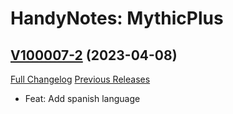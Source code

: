 # HandyNotes: MythicPlus

## [V100007-2](https://github.com/willoucom/Handynotes_MythicPlus/tree/V100007-2) (2023-04-08)
[Full Changelog](https://github.com/willoucom/Handynotes_MythicPlus/compare/V100007-1...V100007-2) [Previous Releases](https://github.com/willoucom/Handynotes_MythicPlus/releases)

- Feat: Add spanish language  
